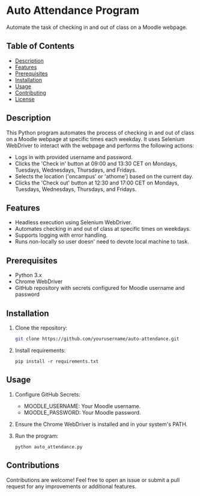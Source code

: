 # Auto Attendance Program

Automate the task of checking in and out of class on a Moodle webpage.

## Table of Contents

- [Description](#description)
- [Features](#features)
- [Prerequisites](#prerequisites)
- [Installation](#installation)
- [Usage](#usage)
- [Contributing](#contributing)
- [License](#license)

## Description

This Python program automates the process of checking in and out of class on a Moodle webpage at specific times each weekday. It uses Selenium WebDriver to interact with the webpage and performs the following actions:
- Logs in with provided username and password.
- Clicks the 'Check in' button at 09:00 and 13:30 CET on Mondays, Tuesdays, Wednesdays, Thursdays, and Fridays.
- Selects the location ('oncampus' or 'athome') based on the current day.
- Clicks the 'Check out' button at 12:30 and 17:00 CET on Mondays, Tuesdays, Wednesdays, Thursdays, and Fridays.

## Features

- Headless execution using Selenium WebDriver.
- Automates checking in and out of class at specific times on weekdays.
- Supports logging with error handling.
- Runs non-locally so user doesn' need to devote local machine to task.

## Prerequisites

- Python 3.x
- Chrome WebDriver
- GitHub repository with secrets configured for Moodle username and password

## Installation

1. Clone the repository:
   ```bash
   git clone https://github.com/yourusername/auto-attendance.git

2. Install requirements:
   ```
   pip install -r requirements.txt

## Usage

1. Configure GitHub Secrets:
    - MOODLE_USERNAME: Your Moodle username.
    - MOODLE_PASSWORD: Your Moodle password.

2. Ensure the Chrome WebDriver is installed and in your system's PATH.

3. Run the program:
    ```
    python auto_attendance.py

## Contributions

Contributions are welcome! Feel free to open an issue or submit a pull request for any improvements or additional features.
